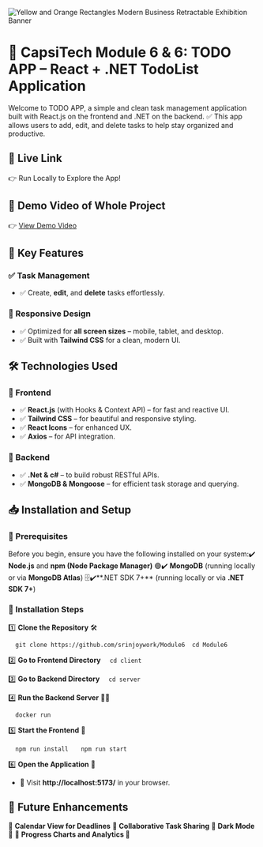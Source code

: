 ![Yellow and Orange Rectangles Modern Business Retractable Exhibition Banner](https://github.com/user-attachments/assets/3023558b-9610-42c4-a212-2a5979543ea4)



# 🚀 CapsiTech Module 6 & 6: TODO APP – React + .NET TodoList Application

Welcome to TODO APP, a simple and clean task management application built with React.js on the frontend and .NET on the backend. ✅ This app allows users to add, edit, and delete tasks to help stay organized and productive.

## 📌 Live Link

👉  Run Locally to Explore the App!



## 📌 Demo Video of Whole Project

👉 [View Demo Video](https://drive.google.com/file/d/1g80AL3TO2SJ3RNinxb94HNA8vtXKgaQW/view?usp=sharing)

## 📌 Key Features

### ✅ Task Management

- ✅ Create, **edit**, and **delete** tasks effortlessly.


### 📱 Responsive Design

- ✅ Optimized for **all screen sizes** – mobile, tablet, and desktop.
- ✅ Built with **Tailwind CSS** for a clean, modern UI.

## 🛠️ Technologies Used

### 🌟 Frontend

- ✅ **React.js** (with Hooks & Context API) – for fast and reactive UI.
- ✅ **Tailwind CSS** – for beautiful and responsive styling.
- ✅ **React Icons** – for enhanced UX.
- ✅ **Axios** – for API integration.

### 🚀 Backend

- ✅ **.Net & c#** – to build robust RESTful APIs.
- ✅ **MongoDB & Mongoose** – for efficient task storage and querying.




**📥 Installation and Setup**
-----------------------------

### **🔰 Prerequisites**

Before you begin, ensure you have the following installed on your system:✔️ **Node.js** and **npm (Node Package Manager)** 🟢✔️ **MongoDB** (running locally or via **MongoDB Atlas**) 🗄️✔️**.NET SDK 7+** (running locally or via **.NET SDK 7+**)

### **📂 Installation Steps**

1️⃣ **Clone the Repository** 🛠️

`   git clone https://github.com/srinjoywork/Module6  cd Module6   `

2️⃣ **Go to Frontend Directory**
`   cd client   `

3️⃣ **Go to Backend Directory**
`   cd server   `

4️⃣ **Run the Backend Server** 🏃‍♂️

`   docker run  `

5️⃣ **Start the Frontend** 🎨

`   npm run install  `
`   npm run start  `

6️⃣ **Open the Application** 🚀
*   📌 Visit **http://localhost:5173/** in your browser.

**📌 Future Enhancements**
--------------------------

🚀 **Calendar View for Deadlines** 
🚀 **Collaborative Task Sharing** 
🚀 **Dark Mode 🌙** 
🚀 **Progress Charts and Analytics 🌙** 


